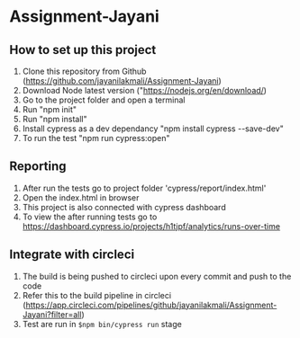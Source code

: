 # Assignment-Jayani

How to set up this project
-----------------------------

1. Clone this repository from Github (https://github.com/jayanilakmali/Assignment-Jayani)
2. Download Node latest version ("https://nodejs.org/en/download/)
3. Go to the project folder and open a terminal
4. Run "npm init"
5. Run "npm install"
6. Install cypress as a dev dependancy "npm install cypress --save-dev"
7. To run the test "npm run cypress:open"

Reporting
-----------

1. After run the tests go to project folder 'cypress/report/index.html' 
2. Open the index.html in browser
3. This project is also connected with cypress dashboard 
4. To view the after running tests go to https://dashboard.cypress.io/projects/h1tjpf/analytics/runs-over-time


Integrate with circleci
------------------------

1. The build is being pushed to circleci upon every commit and push to the code
2. Refer this to the build pipeline in circleci (https://app.circleci.com/pipelines/github/jayanilakmali/Assignment-Jayani?filter=all)
3. Test are run in `$npm bin/cypress run` stage

